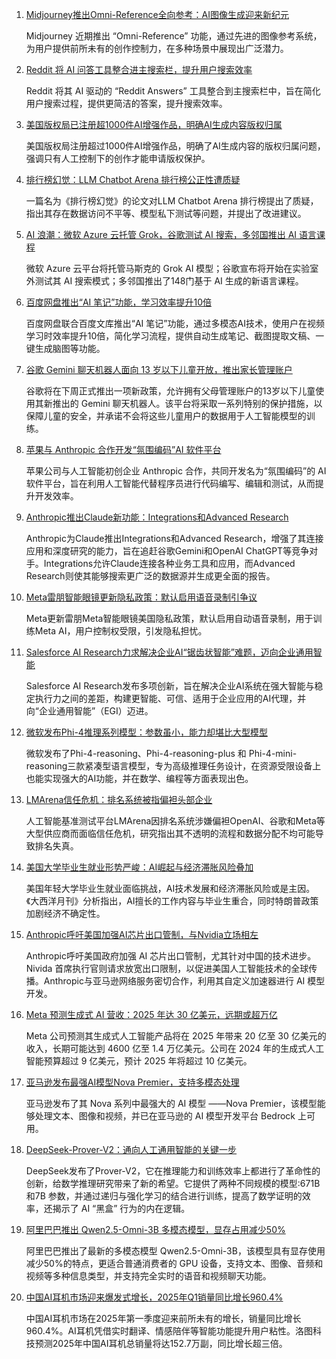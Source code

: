 1. [Midjourney推出Omni-Reference全向参考：AI图像生成迎来新纪元](https://www.chinaz.com/2025/0503/6388186623141133734357121.shtml)

    Midjourney 近期推出 “Omni-Reference” 功能，通过先进的图像参考系统，为用户提供前所未有的创作控制力，在多种场景中展现出广泛潜力。


2. [Reddit 将 AI 问答工具整合进主搜索栏，提升用户搜索效率](https://www.example.com/reddit-ai-search)

    Reddit 将其 AI 驱动的 “Reddit Answers” 工具整合到主搜索栏中，旨在简化用户搜索过程，提供更简洁的答案，提升搜索效率。


3. [美国版权局已注册超1000件AI增强作品，明确AI生成内容版权归属](https://www.chinaz.com/2024/0520/1619387.shtml)

    美国版权局注册超过1000件AI增强作品，明确了AI生成内容的版权归属问题，强调只有人工控制下的创作才能申请版权保护。


4. [排行榜幻觉：LLM Chatbot Arena 排行榜公正性遭质疑](https://www.chinaz.com/2025/0503/1609448.shtml)

    一篇名为《排行榜幻觉》的论文对LLM Chatbot Arena 排行榜提出了质疑，指出其存在数据访问不平等、模型私下测试等问题，并提出了改进建议。


5. [AI 浪潮：微软 Azure 云托管 Grok，谷歌测试 AI 搜索，多邻国推出 AI 语言课程]()

    微软 Azure 云平台将托管马斯克的 Grok AI 模型；谷歌宣布将开始在实验室外测试其 AI 搜索模式；多邻国推出了148门基于 AI 生成的新语言课程。


6. [百度网盘推出“AI 笔记”功能，学习效率提升10倍]()

    百度网盘联合百度文库推出“AI 笔记”功能，通过多模态AI技术，使用户在视频学习时效率提升10倍，简化学习流程，提供自动生成笔记、截图提取文稿、一键生成脑图等功能。


7. [谷歌 Gemini 聊天机器人面向 13 岁以下儿童开放，推出家长管理账户](https://example.com/google-gemini-for-kids)

    谷歌将在下周正式推出一项新政策，允许拥有父母管理账户的13岁以下儿童使用其新推出的 Gemini 聊天机器人。该平台将采取一系列特别的保护措施，以保障儿童的安全，并承诺不会将这些儿童用户的数据用于人工智能模型的训练。


8. [苹果与 Anthropic 合作开发“氛围编码”AI 软件平台](https://www.chinaz.com/2024/0703/1631088.shtml)

    苹果公司与人工智能初创企业 Anthropic 合作，共同开发名为“氛围编码”的 AI 软件平台，旨在利用人工智能代替程序员进行代码编写、编辑和测试，从而提升开发效率。


9. [Anthropic推出Claude新功能：Integrations和Advanced Research](https://www.chinaz.com/2024/0614/1623879.shtml)

    Anthropic为Claude推出Integrations和Advanced Research，增强了其连接应用和深度研究的能力，旨在追赶谷歌Gemini和OpenAI ChatGPT等竞争对手。Integrations允许Claude连接各种业务工具和应用，而Advanced Research则使其能够搜索更广泛的数据源并生成更全面的报告。


10. [Meta雷朋智能眼镜更新隐私政策：默认启用语音录制引争议](https://www.example.com/meta-rayban-privacy-update)

    Meta更新雷朋Meta智能眼镜美国隐私政策，默认启用自动语音录制，用于训练Meta AI，用户控制权受限，引发隐私担忧。


11. [Salesforce AI Research力求解决企业AI“锯齿状智能”难题，迈向企业通用智能](https://www.chinaz.com/2024/0531/1616192.shtml)

    Salesforce AI Research发布多项创新，旨在解决企业AI系统在强大智能与稳定执行力之间的差距，构建更智能、可信、适用于企业应用的AI代理，并向“企业通用智能”（EGI）迈进。


12. [微软发布Phi-4推理系列模型：参数虽小，能力却堪比大型模型](https://www.chinaz.com/2025/0502/1746149.shtml)

    微软发布了Phi-4-reasoning、Phi-4-reasoning-plus 和 Phi-4-mini-reasoning三款紧凑型语言模型，专为高级推理任务设计，在资源受限设备上也能实现强大的AI功能，并在数学、编程等方面表现出色。


13. [LMArena信任危机：排名系统被指偏袒头部企业](https://www.example.com/lmarena-trust-crisis)

    人工智能基准测试平台LMArena因排名系统涉嫌偏袒OpenAI、谷歌和Meta等大型供应商而面临信任危机，研究指出其不透明的流程和数据分配不均可能导致排名失真。


14. [美国大学毕业生就业形势严峻：AI崛起与经济滞胀风险叠加](https://pic.chinaz.com/picmap/202308091546534429_3.jpg)

    美国年轻大学毕业生就业面临挑战，AI技术发展和经济滞胀风险或是主因。《大西洋月刊》分析指出，AI擅长的工作内容与毕业生重合，同时特朗普政策加剧经济不确定性。


15. [Anthropic呼吁美国加强AI芯片出口管制，与Nvidia立场相左]()

    Anthropic呼吁美国政府加强 AI 芯片出口管制，尤其针对中国的技术进步。Nivida 首席执行官则请求放宽出口限制，以促进美国人工智能技术的全球传播。Anthropic与亚马逊网络服务密切合作，利用其自定义加速器进行 AI 模型开发。


16. [Meta 预测生成式 AI 营收：2025 年达 30 亿美元，远期或超万亿](https://pic.chinaz.com/picmap/202207271436142427_0.jpg)

    Meta 公司预测其生成式人工智能产品将在 2025 年带来 20 亿至 30 亿美元的收入，长期可能达到 4600 亿至 1.4 万亿美元。公司在 2024 年的生成式人工智能预算超过 9 亿美元，预计 2025 年将超过 10 亿美元。


17. [亚马逊发布最强AI模型Nova Premier，支持多模态处理](https://aws.amazon.com/cn/blogs/aws/amazon-nova-premier-our-most-capable-model-for-complex-tasks-and-teacher-for-model-distillation/)

    亚马逊发布了其 Nova 系列中最强大的 AI 模型 ——Nova Premier，该模型能够处理文本、图像和视频，并已在亚马逊的 AI 模型开发平台 Bedrock 上可用。


18. [DeepSeek-Prover-V2：通向人工通用智能的关键一步](https://github.com/deepseek-ai/DeepSeek-Prover-V2/tree/main)

    DeepSeek发布了Prover-V2，它在推理能力和训练效率上都进行了革命性的创新，给数学推理研究带来了新的希望。它提供了两种不同规模的模型:671B 和7B 参数，并通过递归与强化学习的结合进行训练，提高了数学证明的效率，还揭示了 AI “黑盒” 行为的内在逻辑。


19. [阿里巴巴推出 Qwen2.5-Omni-3B 多模态模型，显存占用减少50%](https://github.com/QwenLM/Qwen2.5-Omni)

    阿里巴巴推出了最新的多模态模型 Qwen2.5-Omni-3B，该模型具有显存使用减少50%的特点，更适合普通消费者的 GPU 设备，支持文本、图像、音频和视频等多种信息类型，并支持完全实时的语音和视频聊天功能。


20. [中国AI耳机市场迎来爆发式增长，2025年Q1销量同比增长960.4%](https://pic.chinaz.com/picmap/202304231620110544_5.jpg)

    中国AI耳机市场在2025年第一季度迎来前所未有的增长，销量同比增长960.4%。AI耳机凭借实时翻译、情感陪伴等智能功能提升用户粘性。洛图科技预测2025年中国AI耳机总销量将达152.7万副，同比增长超三倍。


